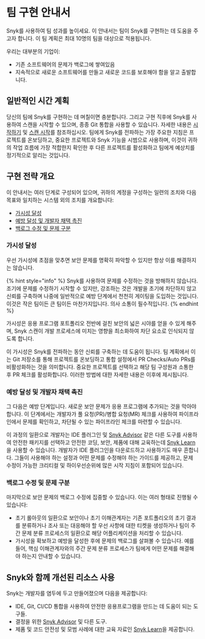 # 팀 구현 안내서

Snyk를 사용하여 팀 성과를 높이세요. 이 안내서는 팀이 Snyk를 구현하는 데 도움을 주고자 합니다. 이 팀 계획은 최대 10명의 팀을 대상으로 적용됩니다.&#x20;

우리는 대부분의 기업이:

* 기존 소프트웨어의 문제가 백로그에 쌓여있음
* 지속적으로 새로운 소프트웨어를 만들고 새로운 코드를 보호해야 함을 알고 출발합니다.&#x20;

## **일반적인 시간 계획**

당신의 팀에 Snyk를 구현하는 데 며칠이면 충분합니다. 그리고 구현 직후에 Snyk를 사용하여 스캔을 시작할 수 있으며, 종종 Git 통합을 사용할 수 있습니다. 자세한 내용은 [시작하기](../../getting-started/) 및 [스캔 시작](../../scan-with-snyk/start-scanning.md)를 참조하십시오. 팀에게 Snyk를 전파하는 가장 주요한 지침은 프로젝트를 온보딩하고, 중요한 프로젝트와 Snyk 기능을 시범으로 사용하며, 이것이 귀하의 작업 흐름에 가장 적합한지 확인한 후 다른 프로젝트를 활성화하고 팀에게 예상치를 정기적으로 알리는 것입니다.

## 구현 전략 개요

이 안내서는 여러 단계로 구성되어 있으며, 귀하의 계정을 구성하는 일련의 조치와 다음 목표와 일치하는 시스템 외의 조치를 개요합니다:

* [가시성 달성](./#achieve-visibility)
* [예방 달성 및 개발자 채택 촉진](./#achieve-prevention-and-drive-developer-adoption)
* [백로그 수정 및 문제 구분](./#fix-the-backlog-and-triage-issues)

### 가시성 달성

우선 가시성에 초점을 맞추면 보안 문제를 명확히 파악할 수 있지만 항상 이를 해결하지는 않습니다.

{% hint style="info" %}
Snyk를 사용하여 문제를 수정하는 것을 방해하지 않습니다. 조기에 문제를 수정하기 시작할 수 있지만, 강조하는 것은 개발을 초기에 차단하지 않고 신뢰를 구축하며 나중에 일반적으로 예방 단계에서 천천히 게이팅을 도입하는 것입니다. 이것은 작은 팀이든 큰 팀이든 마찬가지입니다. 의사 소통이 필수적입니다.
{% endhint %}

가시성은 응용 프로그램 포트폴리오 전반에 걸친 보안의 넓은 시야를 얻을 수 있게 해주며, Snyk 스캔이 개발 프로세스에 미치는 영향을 최소화하여 차단 요소로 인식되지 않도록 합니다.&#x20;

이 가시성은 Snyk를 전파하는 동안 신뢰를 구축하는 데 도움이 됩니다. 팀 계획에서 이는 Git 저장소를 통해 프로젝트를 온보딩하고 통합 설정에서 PR Checks/Auto PRs를 비활성화하는 것을 의미합니다. 중요한 프로젝트를 선택하고 해당 팀 구성원과 소통한 후 PR 체크를 활성화합니다. 이러한 방법에 대한 자세한 내용은 이후에 제시됩니다.

### 예방 달성 및 개발자 채택 촉진

그 다음은 예방 단계입니다. 새로운 보안 문제가 응용 프로그램에 추가되는 것을 막아야 합니다. 이 단계에서는 개발자가 풀 요청(PR)/병합 요청(MR) 체크를 사용하여 파이프라인에서 문제를 확인하고, 차단될 수 있는 파이프라인 체크를 마련할 수 있습니다.&#x20;

이 과정의 일환으로 개발자는 IDE 플러그인 및 [Snyk Advisor](https://snyk.io/advisor) 같은 다른 도구를 사용하여 안전한 패키지를 선택하고 안전한 코딩, 보안, 제품에 대해 교육하는데 [Snyk Learn](https://learn.snyk.io/)을 사용할 수 있습니다. 개발자가 IDE 플러그인을 다운로드하고 사용하기도 매우 흔합니다. 그들이 사용해야 하는 설정과 어떤 문제를 수정해야 하는 가이드를 제공하고, 문제 수정이 가능한 크리티컬 및 하이우선순위에 많은 시작 지침이 포함되어 있습니다.

### 백로그 수정 및 문제 구분

마지막으로 보안 문제의 백로그 수정에 집중할 수 있습니다. 이는 여러 형태로 진행될 수 있습니다:

* 초기 롤아웃의 일환으로 보안이나 초기 이해관계자는 기존 포트폴리오의 초기 결과를 분류하거나 조사 또는 대응해야 할 우선 사항에 대한 티켓을 생성하거나 팀이 주간 문제 분류 프로세스의 일환으로 해당 어플리케이션을 처리할 수 있습니다.
* 가시성을 확보하고 예방을 달성한 후에 문제의 백로그를 살펴볼 수 있습니다. 예를 들어, 핵심 이해관계자와의 주간 문제 분류 프로세스가 팀에게 어떤 문제를 해결해야 하는지 안내할 수 있습니다.

## Snyk와 함께 개선된 리소스 사용

Snyk는 개발자를 염두에 두고 만들어졌으며 다음을 제공합니다:

* IDE, Git, CI/CD 통합을 사용하여 안전한 응용프로그램을 만드는 데 도움이 되는 도구들.
* 결정을 위한 [Snyk Advisor](https://snyk.io/advisor) 및 다른 도구.
* 제품 및 코드 안전성 및 모범 사례에 대한 교육 자료인 [Snyk Learn](https://learn.snyk.io)을 제공합니다.&#x20;